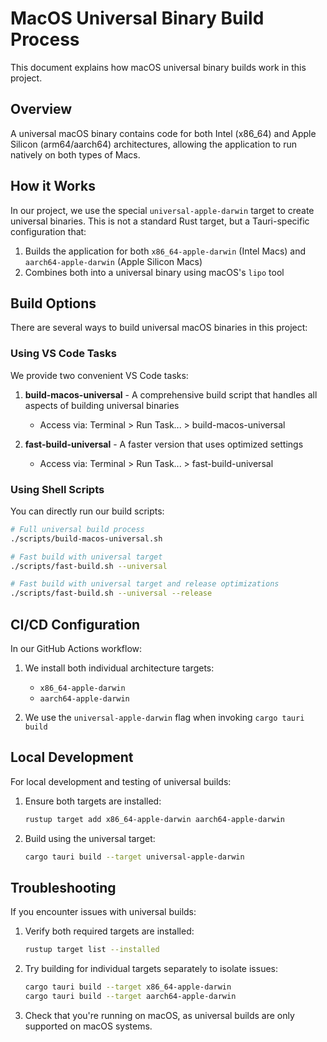 # MacOS Universal Binary Build Process

This document explains how macOS universal binary builds work in this project.

## Overview

A universal macOS binary contains code for both Intel (x86_64) and Apple Silicon (arm64/aarch64) architectures, allowing the application to run natively on both types of Macs.

## How it Works

In our project, we use the special `universal-apple-darwin` target to create universal binaries. This is not a standard Rust target, but a Tauri-specific configuration that:

1. Builds the application for both `x86_64-apple-darwin` (Intel Macs) and `aarch64-apple-darwin` (Apple Silicon Macs)
2. Combines both into a universal binary using macOS's `lipo` tool

## Build Options

There are several ways to build universal macOS binaries in this project:

### Using VS Code Tasks

We provide two convenient VS Code tasks:

1. **build-macos-universal** - A comprehensive build script that handles all aspects of building universal binaries
   - Access via: Terminal > Run Task... > build-macos-universal

2. **fast-build-universal** - A faster version that uses optimized settings
   - Access via: Terminal > Run Task... > fast-build-universal

### Using Shell Scripts

You can directly run our build scripts:

```bash
# Full universal build process
./scripts/build-macos-universal.sh

# Fast build with universal target
./scripts/fast-build.sh --universal

# Fast build with universal target and release optimizations
./scripts/fast-build.sh --universal --release
```

## CI/CD Configuration

In our GitHub Actions workflow:

1. We install both individual architecture targets:
   - `x86_64-apple-darwin`
   - `aarch64-apple-darwin`

2. We use the `universal-apple-darwin` flag when invoking `cargo tauri build`

## Local Development

For local development and testing of universal builds:

1. Ensure both targets are installed:
   ```bash
   rustup target add x86_64-apple-darwin aarch64-apple-darwin
   ```

2. Build using the universal target:
   ```bash
   cargo tauri build --target universal-apple-darwin
   ```

## Troubleshooting

If you encounter issues with universal builds:

1. Verify both required targets are installed:
   ```bash
   rustup target list --installed
   ```

2. Try building for individual targets separately to isolate issues:
   ```bash
   cargo tauri build --target x86_64-apple-darwin
   cargo tauri build --target aarch64-apple-darwin
   ```

3. Check that you're running on macOS, as universal builds are only supported on macOS systems.
